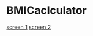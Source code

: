 # BMICaclculator
 
[screen 1](https://github.com/Bek-End/BMI_calculator/blob/master/screens/1.jpg)
[screen 2](https://github.com/Bek-End/BMI_calculator/blob/master/screens/2.jpg)
